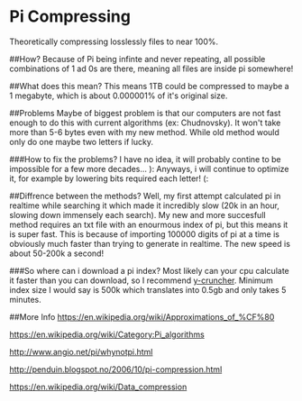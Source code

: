# Pi Compressing
Theoretically compressing losslessly files to near 100%.

##How?
Because of Pi being infinte and never repeating, all possible combinations of 1 ad 0s are there, meaning all files are inside pi somewhere!

##What does this mean?
This means 1TB could be compressed to maybe a 1 megabyte, which is about 0.000001% of it's original size.

##Problems
Maybe of biggest problem is that our computers are not fast enough to do this with current algorithms (ex: Chudnovsky).
It won't take more than 5-6 bytes even with my new method. While old method would only do one maybe two letters if lucky.

###How to fix the problems?
I have no idea, it will probably contine to be impossible for a few more decades... ):
Anyways, i will continue to optimize it, for example by lowering bits required each letter! (:

##Diffrence between the methods?
Well, my first attempt calculated pi in realtime while searching it which made it incredibly slow (20k in an hour, slowing down immensely each search).
My new and more succesfull method requires an txt file with an enourmous index of pi, but this means it is super fast. This is because of importing 100000 digits of pi at a time is obviously much faster than trying to generate in realtime. The new speed is about 50-200k a second!

###So where can i download a pi index?
Most likely can your cpu calculate it faster than you can download, so I recommend [y-cruncher](http://www.numberworld.org/y-cruncher/). Minimum index size I would say is 500k which translates into 0.5gb and only takes 5 minutes.


##More Info
https://en.wikipedia.org/wiki/Approximations_of_%CF%80

https://en.wikipedia.org/wiki/Category:Pi_algorithms

http://www.angio.net/pi/whynotpi.html

http://penduin.blogspot.no/2006/10/pi-compression.html

https://en.wikipedia.org/wiki/Data_compression
